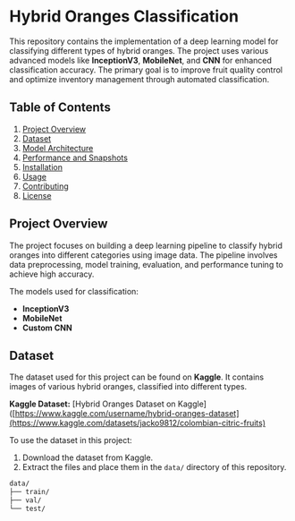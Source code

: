 # Hybrid Oranges Classification

This repository contains the implementation of a deep learning model for classifying different types of hybrid oranges. The project uses various advanced models like **InceptionV3**, **MobileNet**, and **CNN** for enhanced classification accuracy. The primary goal is to improve fruit quality control and optimize inventory management through automated classification.

## Table of Contents
1. [Project Overview](#project-overview)
2. [Dataset](#dataset)
3. [Model Architecture](#model-architecture)
4. [Performance and Snapshots](#performance-and-snapshots)
5. [Installation](#installation)
6. [Usage](#usage)
7. [Contributing](#contributing)
8. [License](#license)

## Project Overview
The project focuses on building a deep learning pipeline to classify hybrid oranges into different categories using image data. The pipeline involves data preprocessing, model training, evaluation, and performance tuning to achieve high accuracy.

The models used for classification:
- **InceptionV3**
- **MobileNet**
- **Custom CNN**

## Dataset
The dataset used for this project can be found on **Kaggle**. It contains images of various hybrid oranges, classified into different types.

**Kaggle Dataset:** [Hybrid Oranges Dataset on Kaggle]([https://www.kaggle.com/username/hybrid-oranges-dataset](https://www.kaggle.com/datasets/jacko9812/colombian-citric-fruits)

To use the dataset in this project:
1. Download the dataset from Kaggle.
2. Extract the files and place them in the `data/` directory of this repository.

```bash
data/
├── train/
├── val/
└── test/
